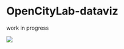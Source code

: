 # OpenCityLab-dataviz

work in progress

![](https://github.com/SamR1/OpenCityLab-dataviz/blob/master/docs/snapshot.png)
